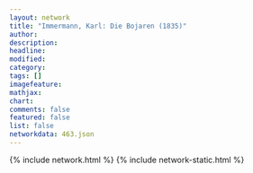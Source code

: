 ```yaml
---
layout: network
title: "Immermann, Karl: Die Bojaren (1835)"
author:
description:
headline:
modified:
category:
tags: []
imagefeature: 
mathjax: 
chart: 
comments: false
featured: false
list: false
networkdata: 463.json
---
```

{% include network.html %}
{% include network-static.html %}
